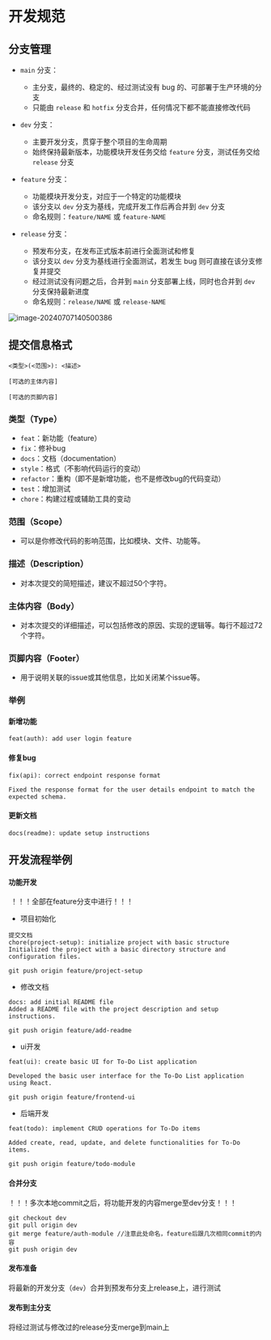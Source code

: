 # 开发规范

## 分支管理

+ `main` 分支：
  + 主分支，最终的、稳定的、经过测试没有 bug 的、可部署于生产环境的分支
  + 只能由 `release` 和 `hotfix` 分支合并，任何情况下都不能直接修改代码

 +  `dev` 分支：
    + 主要开发分支，贯穿于整个项目的生命周期
    + 始终保持最新版本，功能模块开发任务交给 `feature` 分支，测试任务交给 `release` 分支

+ `feature` 分支：
  + 功能模块开发分支，对应于一个特定的功能模块
  + 该分支以 `dev` 分支为基线，完成开发工作后再合并到 `dev` 分支
  + 命名规则：`feature/NAME` 或 `feature-NAME`

+ `release` 分支：
  + 预发布分支，在发布正式版本前进行全面测试和修复
  + 该分支以 `dev` 分支为基线进行全面测试，若发生 bug 则可直接在该分支修复并提交
  + 经过测试没有问题之后，合并到 `main` 分支部署上线，同时也合并到 `dev` 分支保持最新进度
  + 命名规则：`release/NAME` 或 `release-NAME`

![image-20240707140500386](C:\Users\16272\AppData\Roaming\Typora\typora-user-images\image-20240707140500386.png)

## 提交信息格式

```
<类型>(<范围>): <描述>

[可选的主体内容]

[可选的页脚内容]
```

### 类型（Type）

- `feat`：新功能（feature）
- `fix`：修补bug
- `docs`：文档（documentation）
- `style`：格式（不影响代码运行的变动）
- `refactor`：重构（即不是新增功能，也不是修改bug的代码变动）
- `test`：增加测试
- `chore`：构建过程或辅助工具的变动

### 范围（Scope）

- 可以是你修改代码的影响范围，比如模块、文件、功能等。

### 描述（Description）

- 对本次提交的简短描述，建议不超过50个字符。

### 主体内容（Body）

- 对本次提交的详细描述，可以包括修改的原因、实现的逻辑等。每行不超过72个字符。

### 页脚内容（Footer）

- 用于说明关联的issue或其他信息，比如关闭某个issue等。

### 举例

#### 新增功能

```
feat(auth): add user login feature
```

#### 修复bug

```
fix(api): correct endpoint response format

Fixed the response format for the user details endpoint to match the expected schema.
```

#### 更新文档

```
docs(readme): update setup instructions
```



## 开发流程举例

#### 功能开发

​	！！！全部在feature分支中进行！！！

+ 项目初始化

```
提交文档
chore(project-setup): initialize project with basic structure
Initialized the project with a basic directory structure and configuration files.
```

```
git push origin feature/project-setup
```

+ 修改文档

```
docs: add initial README file
Added a README file with the project description and setup instructions.
```

```
git push origin feature/add-readme
```

+ ui开发

```
feat(ui): create basic UI for To-Do List application

Developed the basic user interface for the To-Do List application using React.
```

```
git push origin feature/frontend-ui
```

+ 后端开发

```
feat(todo): implement CRUD operations for To-Do items

Added create, read, update, and delete functionalities for To-Do items.
```

```
git push origin feature/todo-module
```

#### 合并分支

！！！多次本地commit之后，将功能开发的内容merge至dev分支！！！

```
git checkout dev
git pull origin dev
git merge feature/auth-module //注意此处命名，feature后跟几次相同commit的内容
git push origin dev
```

#### 发布准备

将最新的开发分支（`dev`）合并到预发布分支上release上，进行测试

#### 发布到主分支

将经过测试与修改过的release分支merge到main上